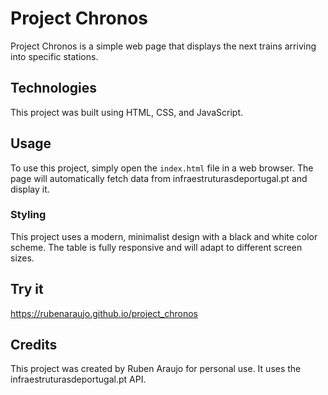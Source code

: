 # Project Chronos

Project Chronos is a simple web page that displays the next trains arriving into specific stations.

## Technologies

This project was built using HTML, CSS, and JavaScript.

## Usage

To use this project, simply open the `index.html` file in a web browser. The page will automatically fetch data from infraestruturasdeportugal.pt and display it.

### Styling

This project uses a modern, minimalist design with a black and white color scheme. The table is fully responsive and will adapt to different screen sizes.

## Try it

https://rubenaraujo.github.io/project_chronos

## Credits

This project was created by Ruben Araujo for personal use. It uses the infraestruturasdeportugal.pt API.
